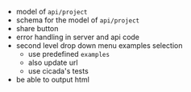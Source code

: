 - model of `api/project`
- schema for the model of `api/project`
- share button
- error handling in server and api code
- second level drop down menu examples selection
  - use predefined `examples`
  - also update url
  - use cicada's tests
- be able to output html
